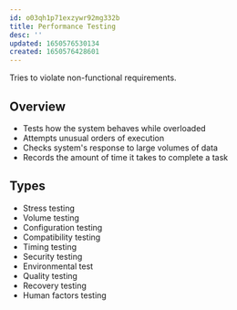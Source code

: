 ```yaml
---
id: o03qh1p71exzywr92mg332b
title: Performance Testing
desc: ''
updated: 1650576530134
created: 1650576428601
---
```


Tries to violate non-functional requirements.

## Overview

- Tests how the system behaves while overloaded
- Attempts unusual orders of execution
- Checks system's response to large volumes of data
- Records the amount of time it takes to complete a task

## Types

- Stress testing
- Volume testing
- Configuration testing
- Compatibility testing
- Timing testing
- Security testing
- Environmental test
- Quality testing
- Recovery testing
- Human factors testing